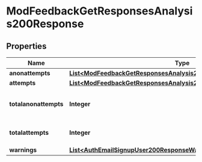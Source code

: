 

# ModFeedbackGetResponsesAnalysis200Response


## Properties

| Name | Type | Description | Notes |
|------------ | ------------- | ------------- | -------------|
|**anonattempts** | [**List&lt;ModFeedbackGetResponsesAnalysis200ResponseAnonattemptsInner&gt;**](ModFeedbackGetResponsesAnalysis200ResponseAnonattemptsInner.md) |  |  |
|**attempts** | [**List&lt;ModFeedbackGetResponsesAnalysis200ResponseAttemptsInner&gt;**](ModFeedbackGetResponsesAnalysis200ResponseAttemptsInner.md) |  |  |
|**totalanonattempts** | **Integer** | Total anonymous responses count. |  |
|**totalattempts** | **Integer** | Total responses count. |  |
|**warnings** | [**List&lt;AuthEmailSignupUser200ResponseWarningsInner&gt;**](AuthEmailSignupUser200ResponseWarningsInner.md) |  |  [optional] |



